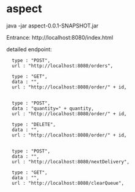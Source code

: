 # aspect
java -jar aspect-0.0.1-SNAPSHOT.jar

Entrance: http://localhost:8080/index.html

detailed endpoint:
      
      type : "POST",
      url : "http://localhost:8080/orders",

      type : "GET",
      data : "",
      url : "http://localhost:8080/order/" + id,


      type : "POST",
      data : "quantity=" + quantity,
      url : "http://localhost:8080/order/" + id,

      type : "DELETE",
      data : "",
      url : "http://localhost:8080/order/" + id,


      type : "POST",
      data : "",
      url : "http://localhost:8080/nextDelivery",

      type : "GET",
      data : "",
      url : "http://localhost:8080/clearQueue",
